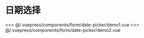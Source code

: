 # 日期选择

<common-democode title="基础用法">
  <form-date-picker-demo1></form-date-picker-demo1>
  <highlight-code slot="codeText" lang="vue">
<<< @/.vuepress/components/form/date-picker/demo1.vue
  </highlight-code>
</common-democode>

<common-democode title="日期时间范围">
  <form-date-picker-demo2></form-date-picker-demo2>
  <highlight-code slot="codeText" lang="vue">
<<< @/.vuepress/components/form/date-picker/demo2.vue
  </highlight-code>
</common-democode>

<form-date-picker-attr-desc></form-date-picker-attr-desc>
